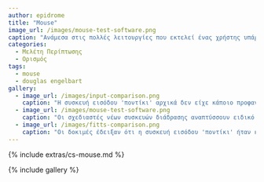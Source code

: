```yaml
---
author: epidrome
title: "Mouse"
image_url: /images/mouse-test-software.png
caption: "Ανάμεσα στις πολλές λειτουργίες που εκτελεί ένας χρήστης υπάρχουν κάποιες που ξεχωρίζουν, γιατί είναι πολύ συχνές και πολύ απλές, και αυτές είναι η επιλογή αντικειμένων (target acquisition) στην οθόνη καθώς και η μετακίνησή τους σε μια άλλη θέση (object docking)."
categories:
  - Μελέτη Περίπτωσης
  - Ορισμός
tags:
  - mouse
  - douglas engelbart
gallery:
  - image_url: /images/input-comparison.png
    caption: "Η συσκευή εισόδου 'ποντίκι' αρχικά δεν είχε κάποιο προφανές πλεονέκτημα σε σχέση με παρόμοιες συσκευές εισόδου που ήταν διαθέσιμες στην αγορά και οικείες στους χρήστες, οπότε έπρεπε να γίνουν συγκριτικές δοκιμές απόδοσης για να διαπιστωθεί ποια ήταν τελικά περισσότερο κατάλληλη για τη μετακίνηση του δείκτη στην οθόνη."
  - image_url: /images/mouse-test-software.png
    caption: "Οι σχεδιαστές νέων συσκευών διάδρασης αναπτύσσουν ειδικό λογισμικό προσομοίωσης των βασικών διεργασιών που θέλουν να επιτελεί η νέα συσκευή και το χρησιμοποιούν για να αξιολογήσουν με τη συμμετοχή των χρηστών εναλλακτικές λύσεις."
  - image_url: /images/fitts-comparison.png
    caption: "Οι δοκιμές έδειξαν ότι η συσκευή εισόδου 'ποντίκι' ήταν καλύτερη από τις άλλες τουλάχιστον αναφορικά με τις διεργασίες του πειράματος (επιλογή στόχου διαφορετικού μεγέθους), ενώ η υπεροχή αυτή μπορεί να ερμηνευτεί χάρη στη μεγάλη εκμετάλλευση του συγχρονισμού ανάμεσα στην όραση και στα χέρια."
---
```


{% include extras/cs-mouse.md %}

{% include gallery %}
